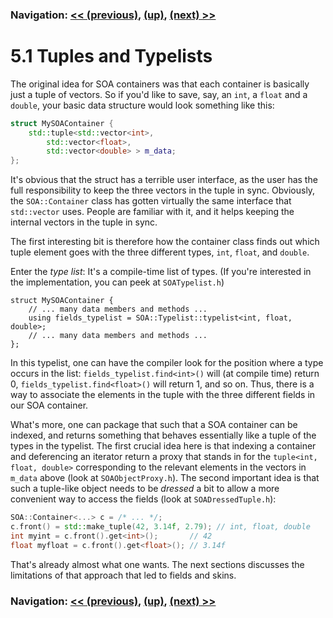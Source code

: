 ### Navigation: [<< (previous)](faq-4.md), [(up)](tutorial.md), [(next) >>](internals-5.2.md)

# 5.1 Tuples and Typelists

The original idea for SOA containers was that each container is basically
just a tuple of vectors. So if you'd like to save, say, an ```int```, a
```float``` and a ```double```, your basic data structure would look
something like this:

```C++
struct MySOAContainer {
	std::tuple<std::vector<int>,
		std::vector<float>,
		std::vector<double> > m_data;
};
```

It's obvious that the struct has a terrible user interface, as the user
has the full responsibility to keep the three vectors in the tuple in sync.
Obviously, the ```SOA::Container``` class has gotten virtually the same
interface that ```std::vector``` uses. People are familiar with it, and
it helps keeping the internal vectors in the tuple in sync.

The first interesting bit is therefore how the container class finds out
which tuple element goes with the three different types, ```int```,
```float```, and ```double```.

Enter the *type list*: It's a compile-time list of types. (If you're
interested in the implementation, you can peek at ```SOATypelist.h```)

```
struct MySOAContainer {
	// ... many data members and methods ...
	using fields_typelist = SOA::Typelist::typelist<int, float, double>;
	// ... many data members and methods ...
};
```

In this typelist, one can have the compiler look for the position where a
type occurs in the list: ```fields_typelist.find<int>()``` will (at compile
time) return 0, ```fields_typelist.find<float>()``` will return 1, and so
on. Thus, there is a way to associate the elements in the tuple with the
three different fields in our SOA container.

What's more, one can package that such that a SOA container can be indexed,
and returns something that behaves essentially like a tuple of the types in
the typelist. The first crucial idea here is that indexing a container
and deferencing an iterator return a proxy that stands in for the
```tuple<int, float, double>``` corresponding to the relevant elements in
the vectors in ```m_data``` above (look at ```SOAObjectProxy.h```). The
second important idea is that such a tuple-like object needs to be *dressed*
a bit to allow a more convenient way to access the fields (look at
```SOADressedTuple.h```):

```C++
SOA::Container<...> c = /* ... */;
c.front() = std::make_tuple(42, 3.14f, 2.79); // int, float, double
int myint = c.front().get<int>();		// 42
float myfloat = c.front().get<float>();	// 3.14f
```

That's already almost what one wants. The next sections discusses the
limitations of that approach that led to fields and skins.

### Navigation: [<< (previous)](faq-4.md), [(up)](tutorial.md), [(next) >>](internals-5.2.md)